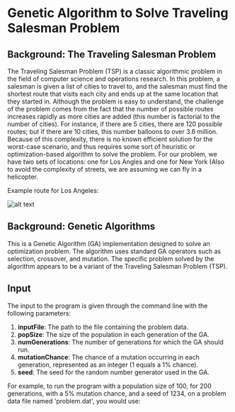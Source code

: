 # Genetic Algorithm to Solve Traveling Salesman Problem

## Background: The Traveling Salesman Problem
The Traveling Salesman Problem (TSP) is a classic algorithmic problem in the field of computer science and operations research. In this problem, a salesman is given a list of cities to travel to, and the salesman must find the shortest route that visits each city and ends up at the same location that they started in. Although the problem is easy to understand, the challenge of the problem comes from the fact that the number of possible routes increases rapidly as more cities are added (this number is factorial to the number of cities). For instance, if there are 5 cities, there are 120 possible routes; but if there are 10 cities, this number balloons to over 3.6 million. Because of this complexity, there is no known efficient solution for the worst-case scenario, and thus requires some sort of heuristic or optimization-based algorithm to solve the problem. For our problem, we have two sets of locations: one for Los Angles and one for New York (Also to avoid the complexity of streets, we are assuming we can fly in a helicopter.

Example route for Los Angeles:

![alt text](https://github.com/dandrews19/TravelingSalesman/blob/main/example.jpg?raw=true)

## Background: Genetic Algorithms
This is a Genetic Algorithm (GA) implementation designed to solve an optimization problem. The algorithm uses standard GA operators such as selection, crossover, and mutation. The specific problem solved by the algorithm appears to be a variant of the Traveling Salesman Problem (TSP).

## Input
The input to the program is given through the command line with the following parameters:

1. **inputFile**: The path to the file containing the problem data.
2. **popSize**: The size of the population in each generation of the GA.
3. **numGenerations**: The number of generations for which the GA should run.
4. **mutationChance**: The chance of a mutation occurring in each generation, represented as an integer (1 equals a 1% chance).
5. **seed**: The seed for the random number generator used in the GA.

For example, to run the program with a population size of 100, for 200 generations, with a 5% mutation chance, and a seed of 1234, on a problem data file named 'problem.dat', you would use:
